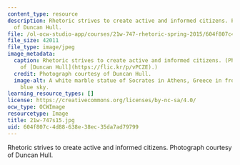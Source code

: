 ```yaml
---
content_type: resource
description: Rhetoric strives to create active and informed citizens. Photograph courtesy
  of Duncan Hull.
file: /ol-ocw-studio-app/courses/21w-747-rhetoric-spring-2015/604f807c4d88638e38ec35da7ad79799_21w-747s15.jpg
file_size: 42011
file_type: image/jpeg
image_metadata:
  caption: Rhetoric strives to create active and informed citizens. (Photograph courtesy
    of [Duncan Hull](https://flic.kr/p/vPCZE).)
  credit: Photograph courtesy of Duncan Hull.
  image-alt: A white marble statue of Socrates in Athens, Greece in front of a clear
    blue sky.
learning_resource_types: []
license: https://creativecommons.org/licenses/by-nc-sa/4.0/
ocw_type: OCWImage
resourcetype: Image
title: 21w-747s15.jpg
uid: 604f807c-4d88-638e-38ec-35da7ad79799
---
```

Rhetoric strives to create active and informed citizens. Photograph courtesy of Duncan Hull.